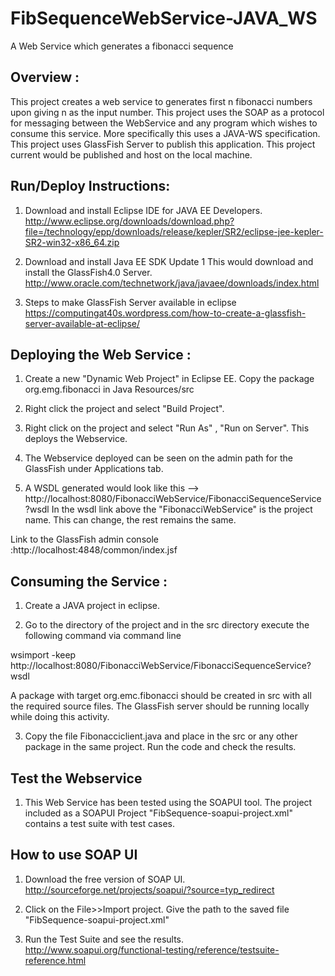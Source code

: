 # FibSequenceWebService-JAVA_WS
A Web Service which generates a fibonacci sequence

Overview :
--------------
This project creates a web service to generates first n fibonacci numbers upon giving
n as the input number. This project uses the SOAP as a protocol for messaging
between the WebService and any program which wishes to consume this service. More 
specifically this uses a JAVA-WS specification. This project uses GlassFish
Server to publish this application. This project current would be published and
host on the local machine.

Run/Deploy Instructions:
-----------------------------
1) Download and install Eclipse IDE for JAVA EE Developers.
http://www.eclipse.org/downloads/download.php?file=/technology/epp/downloads/release/kepler/SR2/eclipse-jee-kepler-SR2-win32-x86_64.zip

2) Download and install Java EE SDK Update 1
This would download and install the GlassFish4.0 Server.
http://www.oracle.com/technetwork/java/javaee/downloads/index.html

3) Steps to make GlassFish Server available in eclipse
https://computingat40s.wordpress.com/how-to-create-a-glassfish-server-available-at-eclipse/

Deploying the Web Service :
-------------------------------
1) Create a new "Dynamic Web Project" in Eclipse EE. Copy the package org.emg.fibonacci
in Java Resources/src

2) Right click the project and select "Build Project".

3) Right click on the project and select "Run As" , "Run on Server". This deploys
the Webservice.

4) The Webservice deployed can be seen on the admin path for the GlassFish under
Applications tab.

5) A WSDL generated would look like this --> http://localhost:8080/FibonacciWebService/FibonacciSequenceService?wsdl
In the wsdl link above the "FibonacciWebService" is the project name. This can change, the rest remains the same.

Link to the GlassFish admin console  :http://localhost:4848/common/index.jsf

Consuming the Service :
--------------------------------
1) Create a JAVA project in eclipse.

2) Go to the directory of the project and in the src directory execute the following command
via command line

wsimport -keep http://localhost:8080/FibonacciWebService/FibonacciSequenceService?wsdl

A package with target org.emc.fibonacci should be created in src with all the required
source files. The GlassFish server should be running locally while doing this activity.

3) Copy the file Fibonacciclient.java and place in the src or any other package in the same project.
Run the code and check the results.

Test the Webservice
--------------------------------
1) This Web Service has been tested using the SOAPUI tool. The project included as 
a SOAPUI Project "FibSequence-soapui-project.xml" contains a test suite with test cases.

How to use SOAP UI
--------------------------------
1) Download the free version of SOAP UI.
http://sourceforge.net/projects/soapui/?source=typ_redirect

2) Click on the File>>Import project. Give the path to the saved file "FibSequence-soapui-project.xml"

3) Run the Test Suite and see the results.
http://www.soapui.org/functional-testing/reference/testsuite-reference.html
